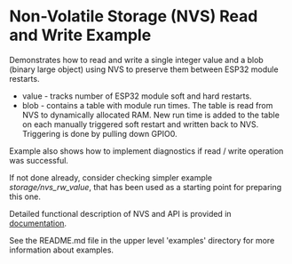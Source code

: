 # Non-Volatile Storage (NVS) Read and Write Example

Demonstrates how to read and write a single integer value and a blob (binary large object) using NVS to preserve them between ESP32 module restarts.

  * value - tracks number of ESP32 module soft and hard restarts.
  * blob - contains a table with module run times. The table is read from NVS to dynamically allocated RAM. New run time is added to the table on each manually triggered soft restart and written back to NVS. Triggering is done by pulling down GPIO0.

Example also shows how to implement diagnostics if read / write operation was successful. 

If not done already, consider checking simpler example *storage/nvs_rw_value*, that has been used as a starting point for preparing this one. 

Detailed functional description of NVS and API is provided in [documentation](https://esp-idf.readthedocs.io/en/latest/api-reference/nvs_flash.html).

See the README.md file in the upper level 'examples' directory for more information about examples.
